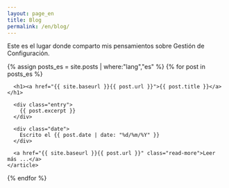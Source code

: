```yaml
---
layout: page_en
title: Blog
permalink: /en/blog/
---
```


Este es el lugar donde comparto mis pensamientos sobre Gestión de Configuración.

<div class="posts">

  {% assign posts_es = site.posts | where:"lang","es" %}
  {% for post in posts_es %}
    <article class="post">

      <h1><a href="{{ site.baseurl }}{{ post.url }}">{{ post.title }}</a></h1>

      <div class="entry">
        {{ post.excerpt }}
      </div>

      <div class="date">
        Escrito el {{ post.date | date: "%d/%m/%Y" }}
      </div>

      <a href="{{ site.baseurl }}{{ post.url }}" class="read-more">Leer más ...</a>
    </article>
  {% endfor %}
</div>